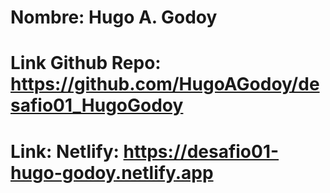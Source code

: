 # Nombre: Hugo A. Godoy
# Link Github Repo: https://github.com/HugoAGodoy/desafio01_HugoGodoy
# Link: Netlify: https://desafio01-hugo-godoy.netlify.app